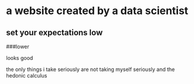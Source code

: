 # a website created by a data scientist
## set your expectations low
###lower

looks good

the only things i take seriously are not taking myself seriously and the hedonic calculus
